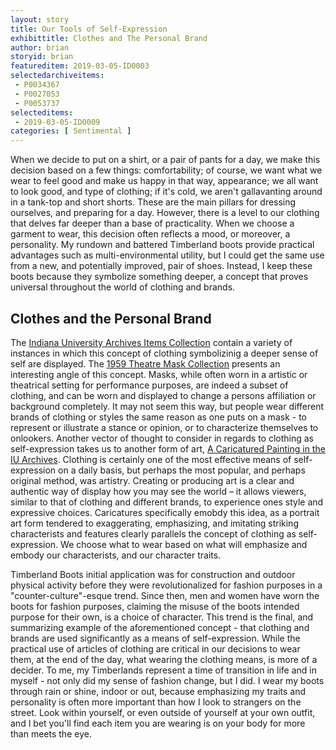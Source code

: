 ```yaml
---
layout: story
title: Our Tools of Self-Expression 
exhibittitle: Clothes and The Personal Brand 
author: brian
storyid: brian
featureditem: 2019-03-05-ID0003
selectedarchiveitems:
 - P0034367
 - P0027053
 - P0053737
selecteditems:
 - 2019-03-05-ID0009
categories: [ Sentimental ]
---
```


When we decide to put on a shirt, or a pair of pants for a day, we make this decision based on a few things: comfortability; of course, we want what we wear to feel good and make us happy in that way, appearance; we all want to look good, and type of clothing; if it's cold, we aren't gallavanting around in a tank-top and short shorts. These are the main pillars for dressing ourselves, and preparing for a day. However, there is a level to our clothing that delves far deeper than a base of practicality. When we choose a garment to wear, this decision often reflects a mood, or moreover, a personality. My rundown and battered Timberland boots provide practical advantages such as multi-environmental utility, but I could get the same use from a new, and potentially improved, pair of shoes. Instead, I keep these boots because they symbolize something deeper, a concept that proves universal throughout the world of clothing and brands.   

## Clothes and the Personal Brand 

The [Indiana University Archives Items Collection](https://libraries.indiana.edu/archives) contain a variety of instances in which this concept of clothing symbolizinig a deeper sense of self are displayed. The [1959 Theatre Mask Collection](http://webapp1.dlib.indiana.edu/archivesphotos/results/item.do?itemId=P0053737&searchId=0&searchResultIndex=2) presents an interesting angle of this concept. Masks, while often worn in a artistic or theatrical setting for performance purposes, are indeed a subset of clothing, and can be worn and displayed to change a persons affiliation or background completely. It may not seem this way, but people wear different brands of clothing or styles the same reason as one puts on a mask - to represent or illustrate a stance or opinion, or to characterize themselves to onlookers. Another vector of thought to consider in regards to clothing as self-expression takes us to another form of art, [A Caricatured Painting in the IU Archives](http://webapp1.dlib.indiana.edu/archivesphotos/results/item.do?itemId=P0034367&searchId=0&searchResultIndex=1). Clothing is certainly one of the most effective means of self-expression on a daily basis, but perhaps the most popular, and perhaps original method, was artistry. Creating or producing art is a clear and authentic way of display how you may see the world – it allows viewers, similar to that of clothing and different brands, to experience ones style and expressive choices. Caricatures specifically emobdy this idea, as a portrait art form tendered to exaggerating, emphasizing, and imitating striking characterists and features clearly parallels the concept of clothing as self-expression. We choose what to wear based on what will emphasize and embody our characterists, and our character traits.     

Timberland Boots initial application was for construction and outdoor physical activity before they were revolutionalized for fashion purposes in a "counter-culture"-esque trend. Since then, men and women have worn the boots for fashion purposes, claiming the misuse of the boots intended purpose for their own, is a choice of character. This trend is the final, and summarizing example of the aforementioned concept - that clothing and brands are used significantly as a means of self-expression. While the practical use of articles of clothing are critical in our decisions to wear them, at the end of the day, what wearing the clothing means, is more of a decider. To me, my Timberlands represent a time of transition in life and in myself - not only did my sense of fashion change, but I did. I wear my boots through rain or shine, indoor or out, because emphasizing my traits and personality is often more important than how I look to strangers on the street. Look within yourself, or even outside of yourself at your own outfit, and I bet you'll find each item you are wearing is on your body for more than meets the eye.
